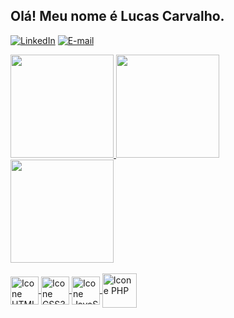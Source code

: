 ## Olá! Meu nome é Lucas Carvalho.

[![LinkedIn](https://img.shields.io/badge/LinkedIn-0077B5?style=for-the-badge&logo=linkedin&logoColor=white)](https://www.linkedin.com/in/lucasalexandrecarvalho)
[![E-mail](https://img.shields.io/badge/Microsoft_Outlook-0078D4?style=for-the-badge&logo=microsoft-outlook&logoColor=white)](mailto:lucasalexandre_82@hotmail.com)

<div>
  <a href="https://github.com/luccarvalho">
  <img height="165em" src="https://github-readme-stats.vercel.app/api?username=luccarvalho&show_icons=true&theme=dracula&include_all_commits=true&count_private=true"/>
  <img height="165em" src="https://github-readme-stats.vercel.app/api/top-langs/?username=luccarvalho&layout=compact&langs_count=7&theme=dracula"/>
</div>

<div>
  <img height="165em" src="https://streak-stats.demolab.com/?user=luccarvalho&theme=dracula"/>
</div>  

<div style="display: inline_block"><br>
  <img align="center" alt="Icone HTML5" height="45" widht="55" src="https://cdn.jsdelivr.net/gh/devicons/devicon/icons/html5/html5-original-wordmark.svg" />
  <img align="center" alt="Icone CSS3" height="45" widht="55" src="https://cdn.jsdelivr.net/gh/devicons/devicon/icons/css3/css3-original-wordmark.svg" />
  <img align="center" alt="Icone JavaScript" height="45" widht="45" src="https://cdn.jsdelivr.net/gh/devicons/devicon/icons/javascript/javascript-original.svg" />
  <img align="center" alt="Icone PHP" height="55" widht="55" src="https://cdn.jsdelivr.net/gh/devicons/devicon/icons/php/php-original.svg" />
</div>

